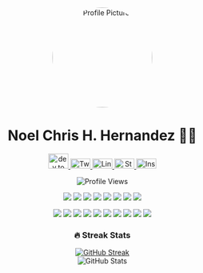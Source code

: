 <div align="center">
  <img src="https://avatars.githubusercontent.com/u/92276366?v=4" width="200" height="200" style="border-radius: 50%;" alt="Profile Picture">
</div>

<h1 align="center">Noel Chris H. Hernandez 👨‍💻</h1>

<p align="center">
  <a href="https://dev.to/gautamkrishnar" target="_blank">
    <img src="https://cdn.jsdelivr.net/npm/simple-icons@3.0.1/icons/dev-dot-to.svg" alt="dev.to" height="30" width="40" />
  </a>
  <a href="https://twitter.com/pseudononameous" target="_blank">
    <img src="https://raw.githubusercontent.com/rahuldkjain/github-profile-readme-generator/master/src/images/icons/Social/twitter.svg" alt="Twitter" height="20" width="40" />
  </a>
  <a href="https://linkedin.com/in/noel-chris-hernandez" target="_blank">
    <img src="https://raw.githubusercontent.com/rahuldkjain/github-profile-readme-generator/master/src/images/icons/Social/linked-in-alt.svg" alt="LinkedIn" height="20" width="40" />
  </a>
  <a href="https://stackoverflow.com/users/pseudononameous" target="_blank">
    <img src="https://raw.githubusercontent.com/rahuldkjain/github-profile-readme-generator/master/src/images/icons/Social/stack-overflow.svg" alt="Stack Overflow" height="20" width="40" />
  </a>
  <a href="https://instagram.com/pseudononameous" target="_blank">
    <img src="https://raw.githubusercontent.com/rahuldkjain/github-profile-readme-generator/master/src/images/icons/Social/instagram.svg" alt="Instagram" height="20" width="40" />
  </a>
</p>

<p align="center">
  <img src="https://komarev.com/ghpvc/?username=pseudononameous&label=Profile+Views&color=blueviolet" alt="Profile Views">
</p>

<p align="center">
  <img src="https://img.shields.io/badge/-Python-000?&logo=Python">
  <img src="https://img.shields.io/badge/-JavaScript-000?&logo=JavaScript">
  <img src="https://img.shields.io/badge/-C-000?&logo=C">
  <img src="https://img.shields.io/badge/-Java-000?&logo=Java&logoColor=007396">
  <img src="https://img.shields.io/badge/-TypeScript-000?&logo=TypeScript">
  <img src="https://img.shields.io/badge/-C++-000?&logo=c%2b%2b&logoColor=00599C">
  <img src="https://img.shields.io/badge/-SQL-000?&logo=MySQL">
  <img src="https://img.shields.io/badge/-Swift-000?&logo=Swift">
</p>

<p align="center">
  <img src="https://img.shields.io/badge/-AWS-000?&logo=Amazon-AWS&logoColor=F90">
  <img src="https://img.shields.io/badge/-Docker-000?&logo=Docker">
  <img src="https://img.shields.io/badge/-Kubernetes-000?&logo=Kubernetes">
  <img src="https://img.shields.io/badge/-Linux-000?&logo=Linux">
  <img src="https://img.shields.io/badge/-Node.js-000?&logo=node.js">
  <img src="https://img.shields.io/badge/-PyTorch-000?&logo=PyTorch">
  <img src="https://img.shields.io/badge/-React-000?&logo=React">
  <img src="https://img.shields.io/badge/-Redis-000?&logo=Redis">
  <img src="https://img.shields.io/badge/-Spring-000?&logo=Spring">
  <img src="https://img.shields.io/badge/-TensorFlow-000?&logo=TensorFlow">
</p>




<div align="center">
  <div>
    <h3>🔥 Streak Stats</h3>
    <a href="https://github.com/pseudononameous/github-readme-streak-stats">
      <img title="🔥 Get streak stats for your profile at git.io/streak-stats" alt="GitHub Streak" src="https://streak-stats.demolab.com/?user=pseudononameous&theme=monokai-metallian&hide_border=true"/>
    </a>
  </div>

  <div>
    <img src="https://github-readme-stats.vercel.app/api?username=pseudononameous&show_icons=true&theme=dark" alt="GitHub Stats">
  </div>
</div>
